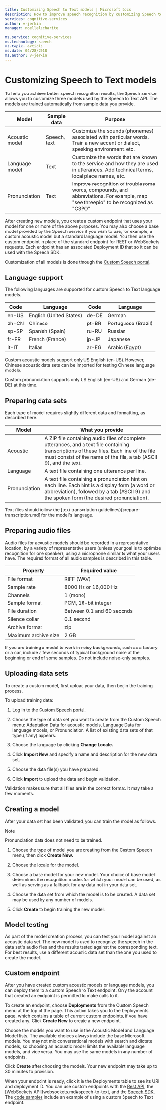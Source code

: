 ```yaml
---
title: Customizing Speech to Text models | Microsoft Docs
description: How to improve speech recognition by customizing Speech to Text models.
services: cognitive-services
author: v-jerkin
manager: noellelacharite

ms.service: cognitive-services
ms.technology: speech
ms.topic: article
ms.date: 04/28/2018
ms.author: v-jerkin
---
```

# Customizing Speech to Text models

To help you achieve better speech recognition results, the Speech service allows you to customize three models used by the Speech to Text API. The models are trained automatically from sample data you provide.

| Model | Sample data | Purpose |
|-------|---------------|---------|
| Acoustic model      | Speech, text | Customize the sounds (phonemes) associated with particular words. Train a new accent or dialect, speaking environment, etc. |
| Language model      | Text | Customize the words that are known to the service and how they are used in utterances. Add technical terms, local place names, etc. |
| Pronunciation | Text | Improve recognition of troublesome words, compounds, and abbreviations. For example, map "see threepio" to be recognized as "C3PO" |

After creating new models, you create a custom endpoint that uses your model for one or more of the above purposes. You may also choose a base model provided by the Speech service if you wish to use, for example, a custom acoustic model but a standard language model. You then use the custom endpoint in place of the standard endpoint for REST or WebSockets requests. Each endpoint has an associated Deployment ID that so it can be used with the Speech SDK.

Customization of all models is done through the [Custom Speech portal](https://www.cris.ai/).

## Language support

The following languages are supported for custom Speech to Text language models.

| Code | Language | Code | Language |
|-|-|-|-|
en-US | English (United States) | de-DE | German
zh-CN | Chinese | pt-BR | Portuguese (Brazil)
sp-SP | Spanish (Spain) | ru-RU | Russian
fr-FR | French (France) | jp-JP | Japanese
it-IT | Italian | ar-EG | Arabic (Egypt)

Custom acoustic models support only US English (en-US). However, Chinese acoustic data sets can be imported for testing Chinese language models. 

Custom pronunciation supports only US English (en-US) and German (de-DE) at this time.

## Preparing data sets

Each type of model requires slightly different data and formatting, as described here.

| Model | What you provide      |
|-------|-----------------------|
| Acoustic | A ZIP file containing audio files of complete utterances, and a text file containing transcriptions of these files. Each line of the file must consist of the name of the file, a tab (ASCII 9), and the text.|
| Language | A text file containing one utterance per line. |
| Pronunciation | A text file containing a pronunciation hint on each line. Each hint is a display form (a word or abbreviation), followed by a tab (ASCII 9) and the spoken form (the desired pronunciation).  |

Text files should follow the [text transcription guidelines)[prepare-transcription.md] for the model's language.

## Preparing audio files

Audio files for acoustic models should be recorded in a representative location, by a variety of representative users (unless your goal is to optimize recognition for one speaker), using a microphone similar to what your users have. The required format of all audio samples is described in this table.

| Property | Required value |
|----------|------|
File format | RIFF (WAV)
Sample rate | 8000 Hz or 16,000 Hz
Channels | 1 (mono)
Sample format | PCM, 16-bit integer
File duration | Between 0.1 and 60 seconds
Silence collar | 0.1 second
Archive format | zip
Maximum archive size | 2 GB

If you are training a model to work in noisy backgrounds, such as a factory or a car, include a few seconds of typical background noise at the beginning or end of some samples. Do not include noise-only samples.

## Uploading data sets

To create a custom model, first upload your data, then begin the training process.

To upload training data:

1.  Log in to the [Custom Speech portal](https://www.cris.ai/).

1.  Choose the type of data set you want to create from the Custom Speech menu: Adaptation Data for acoustic models, Language Data for language models, or Pronunciation. A list of existing data sets of that type (if any) appears.

1. Choose the language by clicking **Change Locale.**

1.  Click **Import New** and specify a name and description for the new data set.

1. Choose the data file(s) you have prepared.

1. Click **Import** to upload the data and begin validation.

Validation makes sure that all files are in the correct format. It may take a few moments.

## Creating a model

 After your data set has been validated, you can train the model as follows.

> [!NOTE]
> Pronunciation data does not need to be trained.

1. Choose the type of model you are creating from the Custom Speech menu, then click **Create New.**

1. Choose the locale for the model.

1. Choose a base model for your new model. Your choice of base model determines the recognition modes for which your model can be used, as well as serving as a fallback for any data not in your data set.

1.  Choose the data set from which the model is to be created. A data set may be used by any number of models.

1. Click **Create** to begin training the new model.

## Model testing

As part of the model creation process, you can test your model against an acoustic data set. The new model is used to recognize the speech in the data set's audio files and the results tested against the corresponding text. For best results, use a different acoustic data set than the one you used to create the model.

## Custom endpoint

After you have created custom acoustic models or language models, you can deploy them to a custom Speech to Text endpoint. Only the account that created an endpoint is permitted to make calls to it.

To create an endpoint, choose **Deployments** from the Custom Speech menu at the top of the page. This action takes you to the Deployments page, which contains a table of current custom endpoints, if you have created any. Click **Create New** to create a new endpoint.

Choose the models you want to use in the Acoustic Model and Language Model lists. The available choices always include the base Microsoft models. You may not mix conversational  models with search and dictate models, so choosing an acoustic model limits the available language models, and vice versa. You may use the same models in any number of endpoints.

Click **Create** after choosing the models. Your new endpoint may take up to 30 minutes to provision.

When your endpoint is ready, click it in the Deployments table to see its URI and deployment ID. You can use custom endpoints with the [Rest API](rest-apis.md#speech-to-text), the [WebSockets API](websockets.md#speech-to-text, and the [Speech SDK](speech-sdk.wd). The [code samples](samples.md) include an example of using a custom Speech to Text endpoint.
